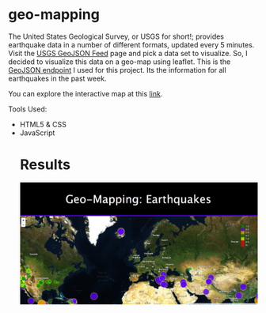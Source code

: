 # geo-mapping

The United States Geological Survey, or USGS for short!; provides earthquake data in a number of different formats, updated every 5 minutes. Visit the [USGS GeoJSON Feed](http://earthquake.usgs.gov/earthquakes/feed/v1.0/geojson.php) page and pick a data set to visualize. So, I decided to visualize this data on a geo-map using leaflet. This is the [GeoJSON endpoint](https://earthquake.usgs.gov/earthquakes/feed/v1.0/summary/all_week.geojson) I used for this project. Its the information for all earthquakes in the past week. 

You can explore the interactive map at this [link](https://bobbytaylor82.github.io/geo-mapping/).


Tools Used: 
<ul>
<li>HTML5 & CSS </li>
<li>JavaScript </li>
  
# Results 

![](img.png)


